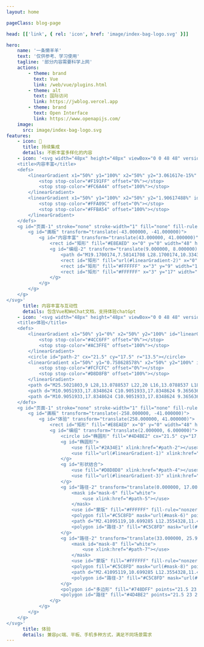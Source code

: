 ```yaml
---
layout: home

pageClass: blog-page

head: [['link', { rel: 'icon', href: 'image/index-bag-logo.svg' }]]

hero:
    name: '一条懒羊羊'
    text: '仅供参考、学习使用'
    tagline: '部分内容需要科学上网'
    actions:
        - theme: brand
          text: Vue
          link: /web/vue/plugins.html
        - theme: alt
          text: 国际访问
          link: https://jwblog.vercel.app
        - theme: brand
          text: Open Interface
          link: https://www.openapijs.com/
    image:
      src: image/index-bag-logo.svg
features:
    - icon: 📝
      title: 持续集成
      details: 不断丰富多样化的内容
    - icon: '<svg width="48px" height="48px" viewBox="0 0 48 48" version="1.1" xmlns="http://www.w3.org/2000/svg" xmlns:xlink="http://www.w3.org/1999/xlink">
    <title>内容丰富</title>
    <defs>
        <linearGradient x1="50%" y1="100%" x2="50%" y2="3.061617e-15%" id="linearGradient-1">
            <stop stop-color="#F191FF" offset="0%"></stop>
            <stop stop-color="#FC6A44" offset="100%"></stop>
        </linearGradient>
        <linearGradient x1="50%" y1="100%" x2="50%" y2="1.90617488%" id="linearGradient-2">
            <stop stop-color="#FFA09C" offset="0%"></stop>
            <stop stop-color="#FFBA54" offset="100%"></stop>
        </linearGradient>
    </defs>
    <g id="页面-1" stroke="none" stroke-width="1" fill="none" fill-rule="evenodd">
        <g id="画板" transform="translate(-43.000000, -41.000000)">
            <g id="内容丰富" transform="translate(43.000000, 41.000000)">
                <rect id="矩形" fill="#E8EAED" x="0" y="0" width="48" height="48" rx="6"></rect>
                <g id="编组-2" transform="translate(9.000000, 8.000000)">
                    <path d="M19.1700174,7.58141708 L28.1700174,10.3343583 C29.851574,10.8487168 31,12.4009505 31,14.159415 L31,28 C31,30.209139 29.209139,32 27,32 L18,32 C15.790861,32 14,30.209139 14,28 L14,11.4064739 C14,9.19733486 15.790861,7.40647386 18,7.40647386 C18.3965211,7.40647386 18.7908385,7.46543294 19.1700174,7.58141708 Z" id="矩形" fill="url(#linearGradient-1)"></path>
                    <rect id="矩形" fill="url(#linearGradient-2)" x="0" y="0" width="22" height="30" rx="6"></rect>
                    <rect id="矩形" fill="#FFFFFF" x="3" y="9" width="15" height="4" rx="2"></rect>
                    <rect id="矩形" fill="#FFFFFF" x="3" y="17" width="9" height="4" rx="2"></rect>
                </g>
            </g>
        </g>
    </g>
</svg>'
      title: 内容丰富与互动性
      details: 包含Vue和WeChat文档，支持体验chatGpt
    - icon: '<svg width="48px" height="48px" viewBox="0 0 48 48" version="1.1" xmlns="http://www.w3.org/2000/svg" xmlns:xlink="http://www.w3.org/1999/xlink">
    <title>体验</title>
    <defs>
        <linearGradient x1="50%" y1="0%" x2="50%" y2="100%" id="linearGradient-1">
            <stop stop-color="#4CC6FF" offset="0%"></stop>
            <stop stop-color="#AC3FFE" offset="100%"></stop>
        </linearGradient>
        <circle id="path-2" cx="21.5" cy="17.5" r="13.5"></circle>
        <linearGradient x1="50%" y1="0.758628578%" x2="50%" y2="100%" id="linearGradient-3">
            <stop stop-color="#FCFCFC" offset="0%"></stop>
            <stop stop-color="#D8D8FB" offset="100%"></stop>
        </linearGradient>
        <path d="M25.5021803,9 L28,13.0788537 L22,20 L16,13.0788537 L18.4978197,9 L25.5021803,9 Z M24,11 L20,11 L20,12 L24,12 L24,11 Z" id="path-4"></path>
        <path d="M10.9051933,17.8348624 C10.9051933,17.8348624 9.36563662,18.7018349 6.54311599,16.2247706 C6.54311599,16.2247706 4.61867011,14.6146789 5.77333764,14.2431193 C7.00200839,13.976666 8.24377263,13.7699833 9.493933,13.6238532 C11.4183789,13.3761468 12.5730464,13.2522936 12.5730464,13.2522936 C12.5730464,13.2522936 6.67141236,13.3761468 5.26015206,13.1284404 C3.84889176,12.8807339 2.05274225,10.6513762 1.66785311,8.66972477 C1.66785311,8.66972477 1.02637116,7.55504588 2.95081701,8.05045873 C4.74696648,8.54587158 12.44475,10.0321101 12.44475,10.0321101 C12.4447501,10.0321101 2.43763146,7.05963302 1.79614948,6.31651376 C0.625727549,4.5393163 0.00279690955,2.47752015 0,0.371559633 C0,0.123853221 0.256592774,0 0.513185578,0 L0.64148195,0 C0.64148195,0 8.08267269,3.22018347 13.086232,5.07798167 C18.0897913,6.93577986 22.580165,7.80275232 21.938683,10.1559633 C15.2672706,15.1100917 11.5894407,17.6697248 10.9051933,17.8348624 Z" id="path-5"></path>
        <path d="M10.9051933,17.8348624 C10.9051933,17.8348624 9.36563662,18.7018349 6.54311599,16.2247706 C6.54311599,16.2247706 4.61867011,14.6146789 5.77333764,14.2431193 C7.00200839,13.976666 8.24377263,13.7699833 9.493933,13.6238532 C11.4183789,13.3761468 12.5730464,13.2522936 12.5730464,13.2522936 C12.5730464,13.2522936 6.67141236,13.3761468 5.26015206,13.1284404 C3.84889176,12.8807339 2.05274225,10.6513762 1.66785311,8.66972477 C1.66785311,8.66972477 1.02637116,7.55504588 2.95081701,8.05045873 C4.74696648,8.54587158 12.44475,10.0321101 12.44475,10.0321101 C12.4447501,10.0321101 2.43763146,7.05963302 1.79614948,6.31651376 C0.625727549,4.5393163 0.00279690955,2.47752015 0,0.371559633 C0,0.123853221 0.256592774,0 0.513185578,0 L0.64148195,0 C0.64148195,0 8.08267269,3.22018347 13.086232,5.07798167 C18.0897913,6.93577986 22.580165,7.80275232 21.938683,10.1559633 C15.2672706,15.1100917 11.5894407,17.6697248 10.9051933,17.8348624 Z" id="path-7"></path>
    </defs>
    <g id="页面-1" stroke="none" stroke-width="1" fill="none" fill-rule="evenodd">
        <g id="画板" transform="translate(-258.000000, -41.000000)">
            <g id="体验" transform="translate(258.000000, 41.000000)">
                <rect id="矩形" fill="#E8EAED" x="0" y="0" width="48" height="48" rx="6"></rect>
                <g id="编组" transform="translate(2.000000, 6.000000)">
                    <circle id="椭圆形" fill="#4D4BE2" cx="21.5" cy="17.5" r="17.5"></circle>
                    <g id="椭圆形">
                        <use fill="#2A34E1" xlink:href="#path-2"></use>
                        <use fill="url(#linearGradient-1)" xlink:href="#path-2"></use>
                    </g>
                    <g id="形状结合">
                        <use fill="#D8D8D8" xlink:href="#path-4"></use>
                        <use fill="url(#linearGradient-3)" xlink:href="#path-4"></use>
                    </g>
                    <g id="路径-2" transform="translate(0.000000, 17.000000)">
                        <mask id="mask-6" fill="white">
                            <use xlink:href="#path-5"></use>
                        </mask>
                        <use id="蒙版" fill="#FFFFFF" fill-rule="nonzero" xlink:href="#path-5"></use>
                        <polygon fill="#C5C8FD" mask="url(#mask-6)" points="-1.11022302e-16 3.23726106 22 9.89368452 12.44475 10.0321101 1.4943975 7.14835828 -0.60171087 5"></polygon>
                        <path d="M2.41095119,10.699285 L12.3554328,11.4605345 L22,9.9628973 L20.1347431,12.6560196 C14.965952,13.1038216 12.2593878,13.3277225 12.0150507,13.3277225 C11.7707137,13.3277225 9.07395738,13.4426169 3.92478193,13.6724057 L1.60029066,11.4605345 L2.41095119,10.699285 Z" id="路径" fill="#C5C8FD" mask="url(#mask-6)"></path>
                        <polygon id="路径-3" fill="#C5C8FD" mask="url(#mask-6)" points="17.695721 12.9352817 7.24073319 17.5672448 9.22880892 19.5281 22 13.2818779 19.2000783 12.1858454"></polygon>
                    </g>
                    <g id="路径-2" transform="translate(33.000000, 25.990929) scale(-1, 1) translate(-33.000000, -25.990929) translate(22.000000, 17.000000)">
                        <mask id="mask-8" fill="white">
                            <use xlink:href="#path-7"></use>
                        </mask>
                        <use id="蒙版" fill="#FFFFFF" fill-rule="nonzero" xlink:href="#path-7"></use>
                        <polygon fill="#C5C8FD" mask="url(#mask-8)" points="4.4408921e-16 3.23726106 22 9.89368452 12.44475 10.0321101 1.4943975 7.14835828 -0.60171087 5"></polygon>
                        <path d="M2.41095119,10.699285 L12.3554328,11.4605345 L22,9.9628973 L20.1347431,12.6560196 C14.965952,13.1038216 12.2593878,13.3277225 12.0150507,13.3277225 C11.7707137,13.3277225 9.07395738,13.4426169 3.92478193,13.6724057 L1.60029066,11.4605345 L2.41095119,10.699285 Z" id="路径" fill="#C5C8FD" mask="url(#mask-8)"></path>
                        <polygon id="路径-3" fill="#C5C8FD" mask="url(#mask-8)" points="17.695721 12.9352817 7.24073319 17.5672448 9.22880892 19.5281 22 13.2818779 19.2000783 12.1858454"></polygon>
                    </g>
                    <polygon id="多边形" fill="#748DFF" points="21.5 23 27 28.5 21.5 34 16 28.5"></polygon>
                    <polygon id="路径" fill="#4D4BE2" points="21.5 23 27 28.5 21.5 34"></polygon>
                </g>
            </g>
        </g>
    </g>
</svg>'
      title: 体验
      details: 兼容pc端、平板、手机多种方式，满足不同场景需求
---
```


<style lang='scss'>
    .blog-page {
        .main {
            .name {
                animation: fadeInLeft;
                animation-duration: 0.6s;
            }
            .text {
                animation: fadeInRight;
                animation-duration: 0.9s;
            }
            .tagline {
                animation: fadeInLeft;
                animation-duration: 1.2s;
            }
        }
        .items {
            .item:first-child {
                animation: fadeInUpBig;
                animation-duration: 0.6s;
            }
            .item:nth-child(2) {
                animation: fadeInUpBig;
                animation-duration: 0.9s;
            }
            .item:nth-child(3) {
                animation: fadeInUpBig;
                animation-duration: 1.2s;
            }
        }
        .VPButton.brand {
            box-shadow: 0 2px 0 rgba(5, 145, 255, 0.1);
        }
    }
</style>